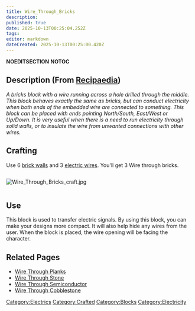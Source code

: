 ```yaml
---
title: Wire_Through_Bricks
description: 
published: true
date: 2025-10-13T00:25:04.252Z
tags: 
editor: markdown
dateCreated: 2025-10-13T00:25:00.420Z
---
```


__NOEDITSECTION__ __NOTOC__

## Description (From [Recipaedia](Recipaedia "wikilink"))

*A bricks block with a wire running across a hole drilled through the
middle. This block behaves exactly the same as bricks, but can conduct
electricity when both ends of the embedded wire are connected to
something. This block can be placed with ends pointing North/South,
East/West or Up/Down. It is very useful when there is a need to run
electricity through solid walls, or to insulate the wire from unwanted
connections with other wires.*

## Crafting

Use 6 [brick walls](Brick_Wall "wikilink") and 3 [electric
wires](Electric_Wire "wikilink"). You'll get 3 Wire through bricks.

<div style="overflow: hidden">

![Wire_Through_Bricks_craft.jpg](Wire_Through_Bricks_craft.jpg
"Wire_Through_Bricks_craft.jpg")

</div>

## Use

This block is used to transfer electric signals. By using this block,
you can make your designs more compact. It will also help hide any wires
from the user. When the block is placed, the wire opening will be facing
the character.

## Related Pages

  - [Wire Through Planks](Wire_Through_Planks "wikilink")
  - [Wire Through Stone](Wire_Through_Stone "wikilink")
  - [Wire Through Semiconductor](Wire_Through_Semiconductor "wikilink")
  - [Wire Through Cobblestone](Wire_Through_Cobblestone "wikilink")

[Category:Electrics](Category:Electrics "wikilink")
[Category:Crafted](Category:Crafted "wikilink")
[Category:Blocks](Category:Blocks "wikilink")
[Category:Electricity](Category:Electricity "wikilink")